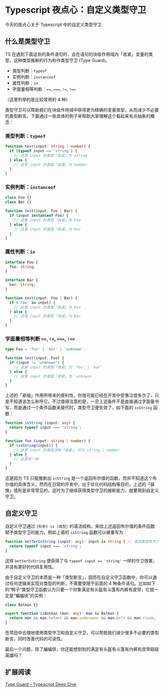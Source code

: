 # Typescript 夜点心：自定义类型守卫

今天的夜点心关于 Typescript 中的自定义类型守卫

## 什么是类型守卫

TS 在遇到下面这些的条件语句时，会在语句的块级作用域内「收紧」变量的类型，这种类型推断的行为称作类型守卫 (Type Guard)。

- 类型判断：`typeof`
- 实例判断：`instanceof`
- 属性判断：`in`
- 字面量相等判断：`==`, `===`, `!=`, `!==`

（这里列举的是比较常用的 4 种）

类型守卫可以帮助我们在块级作用域中获得更为精确的变量类型，从而减少不必要的类型断言。下面通过一些具体的例子来帮助大家理解这个看起来有点抽象的概念：

### 类型判断：`typeof`

``` ts
function test(input: string | number) {
  if (typeof input == 'string') {
    // 这里 input 的类型「收紧」为 string
  } else {
    // 这里 input 的类型「收紧」为 number
  }
}
```

### 实例判断：`instanceof`

``` ts
class Foo {}
class Bar {}

function test(input: Foo | Bar) {
  if (input instanceof Foo) {
    // 这里 input 的类型「收紧」为 Foo
  } else {
    // 这里 input 的类型「收紧」为 Bar
  }
}
```

### 属性判断：`in`

``` ts
interface Foo {
  foo: string;
}

interface Bar {
  bar: string;
}

function test(input: Foo | Bar) {
  if ('foo' in input) {
    // 这里 input 的类型「收紧」为 Foo
  } else {
    // 这里 input 的类型「收紧」为 Bar
  }
}
```

### 字面量相等判断 `==`, `!=`, `===`, `!==`

``` ts
type Foo = 'foo' | 'bar' | 'unknown';

function test(input: Foo) {
  if (input != 'unknown') {
    // 这里 input 的类型「收紧」为 'foo' | 'bar'
  } else {
    // 这里 input 的类型「收紧」为 'unknwon
  }
}
```

上述的「紧缩」作用所带来的便利性，你很可能已经在开发中受惠过很多次了，只是不知道该怎么称呼它。不过值得注意的是，一旦上述条件不是直接通过字面量书写，而是通过一个条件函数来替代时，类型守卫便失效了，如下面的 `isString` 函数：

``` ts
function isString (input: any) {
  return typeof input === 'string';
}

function foo (input: string | number) {
  if (isString(input)) {
    // 这里 input 的类型没有「收紧」，仍为 string | number
  } else {
    // 这里也一样
  }
}
```

这是因为 TS 只能推断出 `isString` 是一个返回布尔值的函数，而并不知道这个布尔值的具体含义。然而在日常的开发中，出于优化代码结构等目的，上述的「替换」情形是非常常见的，这时为了继续获得类型守卫的推断能力，就要用到自定义守卫。

## 自定义守卫

自定义守卫通过 `{形参} is {类型}` 的语法结构，来给上述返回布尔值的条件函数赋予类型守卫的能力。例如上面的 `isString` 函数可以被重写为：

``` ts
function betterIsString (input: any): input is string { // 返回类型改为了 `input is string`
  return typeof input === 'string';
}
```

这样 `betterIsString` 便获得了与 `typeof input == 'string'` 一样的守卫效果，并具有更好的代码复用性。

由于自定义守卫的本质是一种「类型断言」，因而在自定义守卫函数中，你可以通过任何逻辑来实现对类型的判断，不需要受限于前面的 4 种条件语句。比如如下的“鸭子”类型守卫函数认为只要一个对象满足有头盔有斗篷有内裤有皮带，它就一定是“蝙蝠侠”的实例：

``` ts
class Batman {}

export function isBatman (man: any): man is Batman {
  return man && man.helmet && man.underwear && man.belt && man.cloak;
}
```

在项目中合理地使用类型守卫和自定义守卫，可以帮助我们减少很多不必要的类型断言，同时改善代码的可读性。

最后一个问题，除了蝙蝠侠，你还能想到别的满足有头盔有斗篷有内裤有皮带超级英雄吗？

## 扩展阅读

[Type Guard - Typescript Deep Dive](https://basarat.gitbook.io/typescript/type-system/typeguard)
